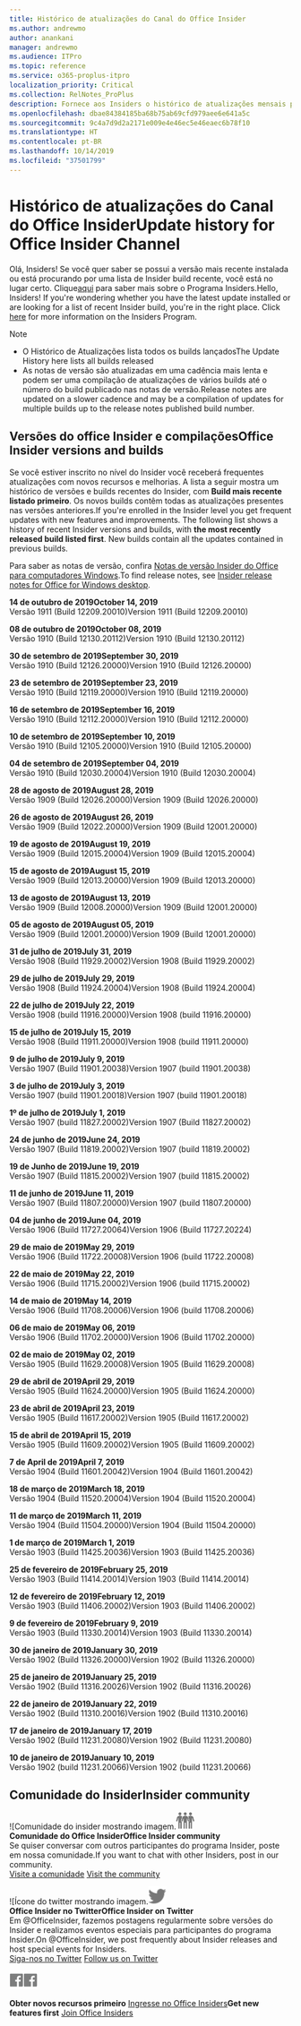 ```yaml
---
title: Histórico de atualizações do Canal do Office Insider
ms.author: andrewmo
author: anankani
manager: andrewmo
ms.audience: ITPro
ms.topic: reference
ms.service: o365-proplus-itpro
localization_priority: Critical
ms.collection: RelNotes_ProPlus
description: Fornece aos Insiders o histórico de atualizações mensais para os lançamentos do Canal Mensal Insider – Modo Rápido para a área de trabalho do Windows
ms.openlocfilehash: dbae84384185ba68b75ab69cfd979aee6e641a5c
ms.sourcegitcommit: 9c4a7d9d2a2171e009e4e46ec5e46eaec6b78f10
ms.translationtype: HT
ms.contentlocale: pt-BR
ms.lasthandoff: 10/14/2019
ms.locfileid: "37501799"
---
```

# <a name="update-history-for-office-insider-channel"></a><span data-ttu-id="44b0e-103">Histórico de atualizações do Canal do Office Insider</span><span class="sxs-lookup"><span data-stu-id="44b0e-103">Update history for Office Insider Channel</span></span>

<span data-ttu-id="44b0e-p101">Olá, Insiders! Se você quer saber se possui a versão mais recente instalada ou está procurando por uma lista de Insider build recente, você está no lugar certo. Clique[aqui](https://insider.office.com/) para saber mais sobre o Programa Insiders.</span><span class="sxs-lookup"><span data-stu-id="44b0e-p101">Hello, Insiders! If you're wondering whether you have the latest update installed or are looking for a list of recent Insider build, you're in the right place. Click [here](https://insider.office.com/) for more information on the Insiders Program.</span></span>

> [!NOTE]
> - <span data-ttu-id="44b0e-107">O Histórico de Atualizações lista todos os builds lançados</span><span class="sxs-lookup"><span data-stu-id="44b0e-107">The Update History here lists all builds released</span></span>
> - <span data-ttu-id="44b0e-108">As notas de versão são atualizadas em uma cadência mais lenta e podem ser uma compilação de atualizações de vários builds até o número do build publicado nas notas de versão.</span><span class="sxs-lookup"><span data-stu-id="44b0e-108">Release notes are updated on a slower cadence and may be a compilation of updates for multiple builds up to the release notes published build number.</span></span>

## <a name="office-insider-versions-and-builds"></a><span data-ttu-id="44b0e-109">Versões do office Insider e compilações</span><span class="sxs-lookup"><span data-stu-id="44b0e-109">Office Insider versions and builds</span></span>

<span data-ttu-id="44b0e-p102">Se você estiver inscrito no nível do Insider você receberá frequentes atualizações com novos recursos e melhorias. A lista a seguir mostra um histórico de versões e builds recentes do Insider, com **Build mais recente listado primeiro**. Os novos builds contêm todas as atualizações presentes nas versões anteriores.</span><span class="sxs-lookup"><span data-stu-id="44b0e-p102">If you're enrolled in the Insider level you get frequent updates with new features and improvements. The following list shows a history of recent Insider versions and builds, with **the most recently released build listed first**. New builds contain all the updates contained in previous builds.</span></span>

<span data-ttu-id="44b0e-113">Para saber as notas de versão, confira [Notas de versão Insider do Office para computadores Windows](https://docs.microsoft.com/pt-BR/OfficeUpdates/release-notes-office-insider).</span><span class="sxs-lookup"><span data-stu-id="44b0e-113">To find release notes, see [Insider release notes for Office for Windows desktop](https://docs.microsoft.com/pt-BR/OfficeUpdates/release-notes-office-insider).</span></span>

[//]: # (NÃO REMOVA)

<span data-ttu-id="44b0e-115">**14 de outubro de 2019**</span><span class="sxs-lookup"><span data-stu-id="44b0e-115">**October 14, 2019**</span></span><br/>
<span data-ttu-id="44b0e-116">Versão 1911 (Build 12209.20010)</span><span class="sxs-lookup"><span data-stu-id="44b0e-116">Version 1911 (Build 12209.20010)</span></span><br/>

<span data-ttu-id="44b0e-117">**08 de outubro de 2019**</span><span class="sxs-lookup"><span data-stu-id="44b0e-117">**October 08, 2019**</span></span><br/>
<span data-ttu-id="44b0e-118">Versão 1910 (Build 12130.20112)</span><span class="sxs-lookup"><span data-stu-id="44b0e-118">Version 1910 (Build 12130.20112)</span></span><br/>

<span data-ttu-id="44b0e-119">**30 de setembro de 2019**</span><span class="sxs-lookup"><span data-stu-id="44b0e-119">**September 30, 2019**</span></span><br/>
<span data-ttu-id="44b0e-120">Versão 1910 (Build 12126.20000)</span><span class="sxs-lookup"><span data-stu-id="44b0e-120">Version 1910 (Build 12126.20000)</span></span><br/>

<span data-ttu-id="44b0e-121">**23 de setembro de 2019**</span><span class="sxs-lookup"><span data-stu-id="44b0e-121">**September 23, 2019**</span></span><br/>
<span data-ttu-id="44b0e-122">Versão 1910 (Build 12119.20000)</span><span class="sxs-lookup"><span data-stu-id="44b0e-122">Version 1910 (Build 12119.20000)</span></span><br/>

<span data-ttu-id="44b0e-123">**16 de setembro de 2019**</span><span class="sxs-lookup"><span data-stu-id="44b0e-123">**September 16, 2019**</span></span><br/>
<span data-ttu-id="44b0e-124">Versão 1910 (Build 12112.20000)</span><span class="sxs-lookup"><span data-stu-id="44b0e-124">Version 1910 (Build 12112.20000)</span></span><br/>

<span data-ttu-id="44b0e-125">**10 de setembro de 2019**</span><span class="sxs-lookup"><span data-stu-id="44b0e-125">**September 10, 2019**</span></span><br/>
<span data-ttu-id="44b0e-126">Versão 1910 (Build 12105.20000)</span><span class="sxs-lookup"><span data-stu-id="44b0e-126">Version 1910 (Build 12105.20000)</span></span><br/>

<span data-ttu-id="44b0e-127">**04 de setembro de 2019**</span><span class="sxs-lookup"><span data-stu-id="44b0e-127">**September 04, 2019**</span></span><br/>
<span data-ttu-id="44b0e-128">Versão 1910 (Build 12030.20004)</span><span class="sxs-lookup"><span data-stu-id="44b0e-128">Version 1910 (Build 12030.20004)</span></span><br/>

<span data-ttu-id="44b0e-129">**28 de agosto de 2019**</span><span class="sxs-lookup"><span data-stu-id="44b0e-129">**August 28, 2019**</span></span><br/>
<span data-ttu-id="44b0e-130">Versão 1909 (Build 12026.20000)</span><span class="sxs-lookup"><span data-stu-id="44b0e-130">Version 1909 (Build 12026.20000)</span></span><br/>

<span data-ttu-id="44b0e-131">**26 de agosto de 2019**</span><span class="sxs-lookup"><span data-stu-id="44b0e-131">**August 26, 2019**</span></span><br/>
<span data-ttu-id="44b0e-132">Versão 1909 (Build 12022.20000)</span><span class="sxs-lookup"><span data-stu-id="44b0e-132">Version 1909 (Build 12001.20000)</span></span><br/>

<span data-ttu-id="44b0e-133">**19 de agosto de 2019**</span><span class="sxs-lookup"><span data-stu-id="44b0e-133">**August 19, 2019**</span></span><br/>
<span data-ttu-id="44b0e-134">Versão 1909 (Build 12015.20004)</span><span class="sxs-lookup"><span data-stu-id="44b0e-134">Version 1909 (Build 12015.20004)</span></span><br/>

<span data-ttu-id="44b0e-135">**15 de agosto de 2019**</span><span class="sxs-lookup"><span data-stu-id="44b0e-135">**August 15, 2019**</span></span><br/>
<span data-ttu-id="44b0e-136">Versão 1909 (Build 12013.20000)</span><span class="sxs-lookup"><span data-stu-id="44b0e-136">Version 1909 (Build 12013.20000)</span></span><br/>

<span data-ttu-id="44b0e-137">**13 de agosto de 2019**</span><span class="sxs-lookup"><span data-stu-id="44b0e-137">**August 13, 2019**</span></span><br/>
<span data-ttu-id="44b0e-138">Versão 1909 (Build 12008.20000)</span><span class="sxs-lookup"><span data-stu-id="44b0e-138">Version 1909 (Build 12001.20000)</span></span><br/>

<span data-ttu-id="44b0e-139">**05 de agosto de 2019**</span><span class="sxs-lookup"><span data-stu-id="44b0e-139">**August 05, 2019**</span></span><br/>
<span data-ttu-id="44b0e-140">Versão 1909 (Build 12001.20000)</span><span class="sxs-lookup"><span data-stu-id="44b0e-140">Version 1909 (Build 12001.20000)</span></span><br/>

<span data-ttu-id="44b0e-141">**31 de julho de 2019**</span><span class="sxs-lookup"><span data-stu-id="44b0e-141">**July 31, 2019**</span></span><br/>
<span data-ttu-id="44b0e-142">Versão 1908 (Build 11929.20002)</span><span class="sxs-lookup"><span data-stu-id="44b0e-142">Version 1908 (Build 11929.20002)</span></span><br/>

<span data-ttu-id="44b0e-143">**29 de julho de 2019**</span><span class="sxs-lookup"><span data-stu-id="44b0e-143">**July 29, 2019**</span></span><br/>
<span data-ttu-id="44b0e-144">Versão 1908 (Build 11924.20004)</span><span class="sxs-lookup"><span data-stu-id="44b0e-144">Version 1908 (Build 11924.20004)</span></span><br/>

<span data-ttu-id="44b0e-145">**22 de julho de 2019**</span><span class="sxs-lookup"><span data-stu-id="44b0e-145">**July 22, 2019**</span></span><br/>
<span data-ttu-id="44b0e-146">Versão 1908 (build 11916.20000)</span><span class="sxs-lookup"><span data-stu-id="44b0e-146">Version 1908 (build 11916.20000)</span></span><br/>

<span data-ttu-id="44b0e-147">**15 de julho de 2019**</span><span class="sxs-lookup"><span data-stu-id="44b0e-147">**July 15, 2019**</span></span><br/>
<span data-ttu-id="44b0e-148">Versão 1908 (Build 11911.20000)</span><span class="sxs-lookup"><span data-stu-id="44b0e-148">Version 1908 (build 11911.20000)</span></span><br/>

<span data-ttu-id="44b0e-149">**9 de julho de 2019**</span><span class="sxs-lookup"><span data-stu-id="44b0e-149">**July 9, 2019**</span></span><br/>
<span data-ttu-id="44b0e-150">Versão 1907 (Build 11901.20038)</span><span class="sxs-lookup"><span data-stu-id="44b0e-150">Version 1907 (build 11901.20038)</span></span><br/>

<span data-ttu-id="44b0e-151">**3 de julho de 2019**</span><span class="sxs-lookup"><span data-stu-id="44b0e-151">**July 3, 2019**</span></span><br/>
<span data-ttu-id="44b0e-152">Versão 1907 (build 11901.20018)</span><span class="sxs-lookup"><span data-stu-id="44b0e-152">Version 1907 (build 11901.20018)</span></span><br/>

<span data-ttu-id="44b0e-153">**1º de julho de 2019**</span><span class="sxs-lookup"><span data-stu-id="44b0e-153">**July 1, 2019**</span></span><br/>
<span data-ttu-id="44b0e-154">Versão 1907 (build 11827.20002)</span><span class="sxs-lookup"><span data-stu-id="44b0e-154">Version 1907 (Build 11827.20002)</span></span><br/>

<span data-ttu-id="44b0e-155">**24 de junho de 2019**</span><span class="sxs-lookup"><span data-stu-id="44b0e-155">**June 24, 2019**</span></span><br/>
<span data-ttu-id="44b0e-156">Versão 1907 (Build 11819.20002)</span><span class="sxs-lookup"><span data-stu-id="44b0e-156">Version 1907 (build 11819.20002)</span></span><br/>

<span data-ttu-id="44b0e-157">**19 de Junho de 2019**</span><span class="sxs-lookup"><span data-stu-id="44b0e-157">**June 19, 2019**</span></span><br/>
<span data-ttu-id="44b0e-158">Versão 1907 (Build 11815.20002)</span><span class="sxs-lookup"><span data-stu-id="44b0e-158">Version 1907 (build 11815.20002)</span></span><br/>

<span data-ttu-id="44b0e-159">**11 de junho de 2019**</span><span class="sxs-lookup"><span data-stu-id="44b0e-159">**June 11, 2019**</span></span><br/>
<span data-ttu-id="44b0e-160">Versão 1907 (Build 11807.20000)</span><span class="sxs-lookup"><span data-stu-id="44b0e-160">Version 1907 (build 11807.20000)</span></span><br/>

<span data-ttu-id="44b0e-161">**04 de junho de 2019**</span><span class="sxs-lookup"><span data-stu-id="44b0e-161">**June 04, 2019**</span></span><br/>
<span data-ttu-id="44b0e-162">Versão 1906 (Build 11727.20064)</span><span class="sxs-lookup"><span data-stu-id="44b0e-162">Version 1906 (Build 11727.20224)</span></span><br/>


<span data-ttu-id="44b0e-163">**29 de maio de 2019**</span><span class="sxs-lookup"><span data-stu-id="44b0e-163">**May 29, 2019**</span></span><br/>
<span data-ttu-id="44b0e-164">Versão 1906 (Build 11722.20008)</span><span class="sxs-lookup"><span data-stu-id="44b0e-164">Version 1906 (build 11722.20008)</span></span><br/>

<span data-ttu-id="44b0e-165">**22 de maio de 2019**</span><span class="sxs-lookup"><span data-stu-id="44b0e-165">**May 22, 2019**</span></span><br/> <span data-ttu-id="44b0e-166">Versão 1906 (Build 11715.20002)</span><span class="sxs-lookup"><span data-stu-id="44b0e-166">Version 1906 (build 11715.20002)</span></span><br/> 

<span data-ttu-id="44b0e-167">**14 de maio de 2019**</span><span class="sxs-lookup"><span data-stu-id="44b0e-167">**May 14, 2019**</span></span><br/> <span data-ttu-id="44b0e-168">Versão 1906 (Build 11708.20006)</span><span class="sxs-lookup"><span data-stu-id="44b0e-168">Version 1906 (build 11708.20006)</span></span><br/>

<span data-ttu-id="44b0e-169">**06 de maio de 2019**</span><span class="sxs-lookup"><span data-stu-id="44b0e-169">**May 06, 2019**</span></span><br/>
<span data-ttu-id="44b0e-170">Versão 1906 (Build 11702.20000)</span><span class="sxs-lookup"><span data-stu-id="44b0e-170">Version 1906 (Build 11702.20000)</span></span><br/>

<span data-ttu-id="44b0e-171">**02 de maio de 2019**</span><span class="sxs-lookup"><span data-stu-id="44b0e-171">**May 02, 2019**</span></span><br/>
<span data-ttu-id="44b0e-172">Versão 1905 (Build 11629.20008)</span><span class="sxs-lookup"><span data-stu-id="44b0e-172">Version 1905 (Build 11629.20008)</span></span><br/>

<span data-ttu-id="44b0e-173">**29 de abril de 2019**</span><span class="sxs-lookup"><span data-stu-id="44b0e-173">**April 29, 2019**</span></span><br/>
<span data-ttu-id="44b0e-174">Versão 1905 (Build 11624.20000)</span><span class="sxs-lookup"><span data-stu-id="44b0e-174">Version 1905 (Build 11624.20000)</span></span><br/>

<span data-ttu-id="44b0e-175">**23 de abril de 2019**</span><span class="sxs-lookup"><span data-stu-id="44b0e-175">**April 23, 2019**</span></span><br/> <span data-ttu-id="44b0e-176">Versão 1905 (Build 11617.20002)</span><span class="sxs-lookup"><span data-stu-id="44b0e-176">Version 1905 (Build 11617.20002)</span></span><br/>

<span data-ttu-id="44b0e-177">**15 de abril de 2019**</span><span class="sxs-lookup"><span data-stu-id="44b0e-177">**April 15, 2019**</span></span><br/> <span data-ttu-id="44b0e-178">Versão 1905 (Build 11609.20002)</span><span class="sxs-lookup"><span data-stu-id="44b0e-178">Version 1905 (Build 11609.20002)</span></span><br/>

<span data-ttu-id="44b0e-179">**7 de April de 2019**</span><span class="sxs-lookup"><span data-stu-id="44b0e-179">**April 7, 2019**</span></span><br/> <span data-ttu-id="44b0e-180">Versão 1904 (Build 11601.20042)</span><span class="sxs-lookup"><span data-stu-id="44b0e-180">Version 1904 (Build 11601.20042)</span></span><br/>

<span data-ttu-id="44b0e-181">**18 de março de 2019**</span><span class="sxs-lookup"><span data-stu-id="44b0e-181">**March 18, 2019**</span></span><br/> <span data-ttu-id="44b0e-182">Versão 1904 (Build 11520.20004)</span><span class="sxs-lookup"><span data-stu-id="44b0e-182">Version 1904 (Build 11520.20004)</span></span><br/>

<span data-ttu-id="44b0e-183">**11 de março de 2019**</span><span class="sxs-lookup"><span data-stu-id="44b0e-183">**March 11, 2019**</span></span><br/> <span data-ttu-id="44b0e-184">Versão 1904 (Build 11504.20000)</span><span class="sxs-lookup"><span data-stu-id="44b0e-184">Version 1904 (Build 11504.20000)</span></span><br/>

<span data-ttu-id="44b0e-185">**1 de março de 2019**</span><span class="sxs-lookup"><span data-stu-id="44b0e-185">**March 1, 2019**</span></span><br/> <span data-ttu-id="44b0e-186">Versão 1903 (Build 11425.20036)</span><span class="sxs-lookup"><span data-stu-id="44b0e-186">Version 1903 (Build 11425.20036)</span></span><br/> 

<span data-ttu-id="44b0e-187">**25 de fevereiro de 2019**</span><span class="sxs-lookup"><span data-stu-id="44b0e-187">**February 25, 2019**</span></span><br/> <span data-ttu-id="44b0e-188">Versão 1903 (Build 11414.20014)</span><span class="sxs-lookup"><span data-stu-id="44b0e-188">Version 1903 (Build 11414.20014)</span></span><br/> 

<span data-ttu-id="44b0e-189">**12 de fevereiro de 2019**</span><span class="sxs-lookup"><span data-stu-id="44b0e-189">**February 12, 2019**</span></span><br/> <span data-ttu-id="44b0e-190">Versão 1903 (Build 11406.20002)</span><span class="sxs-lookup"><span data-stu-id="44b0e-190">Version 1903 (Build 11406.20002)</span></span><br/> 

<span data-ttu-id="44b0e-191">**9 de fevereiro de 2019**</span><span class="sxs-lookup"><span data-stu-id="44b0e-191">**February 9, 2019**</span></span><br/> <span data-ttu-id="44b0e-192">Versão 1903 (Build 11330.20014)</span><span class="sxs-lookup"><span data-stu-id="44b0e-192">Version 1903 (Build 11330.20014)</span></span><br/> 

<span data-ttu-id="44b0e-193">**30 de janeiro de 2019**</span><span class="sxs-lookup"><span data-stu-id="44b0e-193">**January 30, 2019**</span></span><br/> <span data-ttu-id="44b0e-194">Versão 1902 (Build 11326.20000)</span><span class="sxs-lookup"><span data-stu-id="44b0e-194">Version 1902 (Build 11326.20000)</span></span><br/> 

<span data-ttu-id="44b0e-195">**25 de janeiro de 2019**</span><span class="sxs-lookup"><span data-stu-id="44b0e-195">**January 25, 2019**</span></span><br/> <span data-ttu-id="44b0e-196">Versão 1902 (Build 11316.20026)</span><span class="sxs-lookup"><span data-stu-id="44b0e-196">Version 1902 (Build 11316.20026)</span></span><br/> 

<span data-ttu-id="44b0e-197">**22 de janeiro de 2019**</span><span class="sxs-lookup"><span data-stu-id="44b0e-197">**January 22, 2019**</span></span><br/> <span data-ttu-id="44b0e-198">Versão 1902 (Build 11310.20016)</span><span class="sxs-lookup"><span data-stu-id="44b0e-198">Version 1902 (Build 11310.20016)</span></span><br/> 

<span data-ttu-id="44b0e-199">**17 de janeiro de 2019**</span><span class="sxs-lookup"><span data-stu-id="44b0e-199">**January 17, 2019**</span></span><br/> <span data-ttu-id="44b0e-200">Versão 1902 (Build 11231.20080)</span><span class="sxs-lookup"><span data-stu-id="44b0e-200">Version 1902 (Build 11231.20080)</span></span><br/>

<span data-ttu-id="44b0e-201">**10 de janeiro de 2019**</span><span class="sxs-lookup"><span data-stu-id="44b0e-201">**January 10, 2019**</span></span><br/> <span data-ttu-id="44b0e-202">Versão 1902 (build 11231.20066)</span><span class="sxs-lookup"><span data-stu-id="44b0e-202">Version 1902 (build 11231.20066)</span></span><br/> 

## <a name="insider-community"></a><span data-ttu-id="44b0e-203">Comunidade do Insider</span><span class="sxs-lookup"><span data-stu-id="44b0e-203">Insider community</span></span>

<span data-ttu-id="44b0e-204">![Comunidade do insider mostrando imagem.</span><span class="sxs-lookup"><span data-stu-id="44b0e-204">![Image showing insider community.</span></span> ](images/insidercommunity.png) <br/>
<span data-ttu-id="44b0e-205">**Comunidade do Office Insider**</span><span class="sxs-lookup"><span data-stu-id="44b0e-205">**Office Insider community**</span></span><br/> <span data-ttu-id="44b0e-206">Se quiser conversar com outros participantes do programa Insider, poste em nossa comunidade.</span><span class="sxs-lookup"><span data-stu-id="44b0e-206">If you want to chat with other Insiders, post in our community.</span></span><br/><span data-ttu-id="44b0e-207"> 
[Visite a comunidade](https://go.microsoft.com/fwlink/?linkid=843493)</span><span class="sxs-lookup"><span data-stu-id="44b0e-207"> 
[Visit the community](https://go.microsoft.com/fwlink/?linkid=843493)</span></span><br/> 

<span data-ttu-id="44b0e-208">![Ícone do twitter mostrando imagem.</span><span class="sxs-lookup"><span data-stu-id="44b0e-208">![Image showing twitter icon.</span></span> ](images/twitter.png)<br/>
<span data-ttu-id="44b0e-209">**Office Insider no Twitter**</span><span class="sxs-lookup"><span data-stu-id="44b0e-209">**Office Insider on Twitter**</span></span><br/> <span data-ttu-id="44b0e-210">Em @OfficeInsider, fazemos postagens regularmente sobre versões do Insider e realizamos eventos especiais para participantes do programa Insider.</span><span class="sxs-lookup"><span data-stu-id="44b0e-210">On @OfficeInsider, we post frequently about Insider releases and host special events for Insiders.</span></span><br/><span data-ttu-id="44b0e-211"> 
[Siga-nos no Twitter](https://go.microsoft.com/fwlink/?linkid=717717)</span><span class="sxs-lookup"><span data-stu-id="44b0e-211"> 
[Follow us on Twitter](https://go.microsoft.com/fwlink/?linkid=717717)</span></span><br/> 

<span data-ttu-id="44b0e-212">[
  ![Imagem mostrando o ícone do Facebook. ](images/facebook.png)](https://www.facebook.com/sharer.php?u=https://support.office.com/en-us/article/Update-history-for-Office-Insider-for-Windows-desktop-64bbb317-972a-4933-8b82-cc866f0b067c)</span><span class="sxs-lookup"><span data-stu-id="44b0e-212">[![Image showing Facebook icon. ](images/facebook.png)](https://www.facebook.com/sharer.php?u=https://support.office.com/en-us/article/Update-history-for-Office-Insider-for-Windows-desktop-64bbb317-972a-4933-8b82-cc866f0b067c)</span></span>


<span data-ttu-id="44b0e-213">**Obter novos recursos primeiro**
[Ingresse no Office Insiders](https://insider.office.com/)</span><span class="sxs-lookup"><span data-stu-id="44b0e-213">**Get new features first**
[Join Office Insiders](https://insider.office.com/)</span></span>